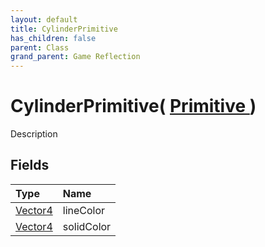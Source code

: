 ```yaml
---
layout: default
title: CylinderPrimitive
has_children: false
parent: Class
grand_parent: Game Reflection
---
```

# CylinderPrimitive( [ Primitive ](/riftbreaker-wiki/docs/game-reflection/classes/primitive/) )
Description 

## Fields

| Type | Name |
|:----------|:--------------|
| [Vector4](/riftbreaker-wiki/docs/game-reflection/classes/vector4/) | lineColor |
| [Vector4](/riftbreaker-wiki/docs/game-reflection/classes/vector4/) | solidColor |

